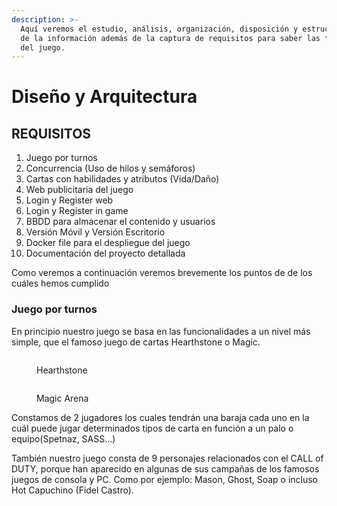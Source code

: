 ```yaml
---
description: >-
  Aquí veremos el estudio, análisis, organización, disposición y estructuración
  de la información además de la captura de requisitos para saber las funciones
  del juego.
---
```


# Diseño y Arquitectura

## REQUISITOS

1. Juego por turnos
2. Concurrencia (Uso de hilos y semáforos)
3. Cartas con habilidades y atributos (Vida/Daño)
4. Web publicitaria del juego
5. Login y Register web
6. Login y Register in game
7. BBDD para almacenar el contenido y usuarios
8. Versión Móvil y Versión Escritorio
9. Docker file para el despliegue del juego
10. Documentación del proyecto detallada

Como veremos a continuación veremos brevemente los puntos de de los cuáles hemos cumplido&#x20;

### Juego por turnos

En principio nuestro juego se basa en las funcionalidades a un nivel más simple, que el famoso juego de cartas Hearthstone o Magic.

<figure><img src="https://assets.reedpopcdn.com/hearthstone-is-coming-to-android-tablets-before-end-of-year-1413918068236.jpg/BROK/thumbnail/1600x900/quality/100/hearthstone-is-coming-to-android-tablets-before-end-of-year-1413918068236.jpg" alt=""><figcaption><p>Hearthstone</p></figcaption></figure>

<figure><img src="https://assets2.rockpapershotgun.com/prompts-remind-you-that-there-are-ways-to-do-mischief-even-on-your-opponents-turn.png/BROK/thumbnail/1600x800/format/jpg/quality/80/prompts-remind-you-that-there-are-ways-to-do-mischief-even-on-your-opponents-turn.png" alt=""><figcaption><p>Magic Arena</p></figcaption></figure>

Constamos de 2 jugadores los cuales tendrán una baraja cada uno  en la cuál puede jugar determinados tipos de carta en función a un palo o equipo(Spetnaz, SASS...)

También nuestro juego consta de 9 personajes relacionados con el CALL of DUTY, porque han aparecido en algunas de sus campañas de los famosos juegos de consola y PC. Como por ejemplo: Mason, Ghost, Soap o incluso Hot Capuchino (Fidel Castro).


